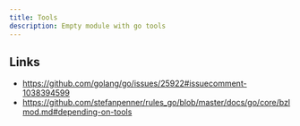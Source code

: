 ```yaml
---
title: Tools
description: Empty module with go tools
---
```


## Links

- https://github.com/golang/go/issues/25922#issuecomment-1038394599
- https://github.com/stefanpenner/rules_go/blob/master/docs/go/core/bzlmod.md#depending-on-tools
